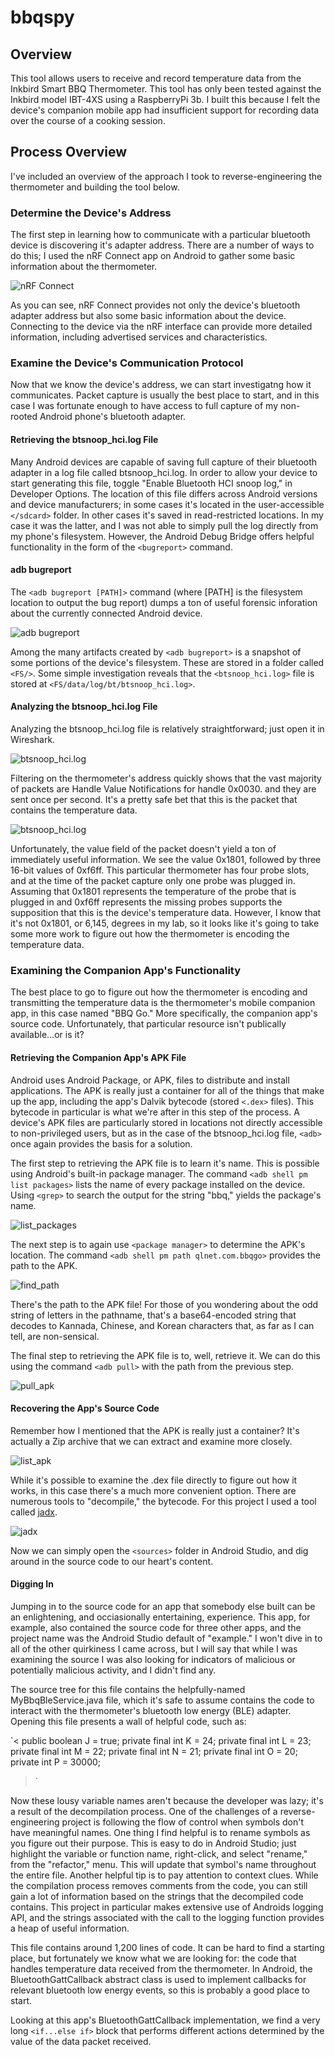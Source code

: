 # bbqspy

## Overview
This tool allows users to receive and record temperature data from the Inkbird Smart BBQ Thermometer.  This tool has only been tested against the Inkbird model IBT-4XS using a RaspberryPi 3b.  I built this because I felt the device's companion mobile app had insufficient support for recording data over the course of a cooking session.

## Process Overview
I've included an overview of the approach I took to reverse-engineering the thermometer and building the tool below.

### Determine the Device's Address
The first step in learning how to communicate with a particular bluetooth device is discovering it's adapter address.  There are a number of ways to do this; I used the nRF Connect app on Android to gather some basic information about the thermometer.  

![nRF Connect](https://github.com/patrick-i-mosher/bbqspy/images/nRF_Connect.jpg)

As you can see, nRF Connect provides not only the device's bluetooth adapter address but also some basic information about the device.  Connecting to the device via the nRF interface can provide more detailed information, including advertised services and characteristics.  

### Examine the Device's Communication Protocol
Now that we know the device's address, we can start investigatng how it communicates.  Packet capture is usually the best place to start, and in this case I was fortunate enough to have access to full capture of my non-rooted Android phone's bluetooth adapter.

#### Retrieving the btsnoop_hci.log File
Many Android devices are capable of saving full capture of their bluetooth adapter in a log file called btsnoop_hci.log.  In order to allow your device to start generating this file, toggle "Enable Bluetooth HCI snoop log," in Developer Options.  The location of this file differs across Android versions and device manufacturers; in some cases it's located in the user-accessible `</sdcard>` folder.  In other cases it's saved in read-restricted locations.  In my case it was the latter, and I was not able to simply pull the log directly from my phone's filesystem.  However, the Android Debug Bridge offers helpful functionality in the form of the `<bugreport>` command.  

#### adb bugreport
The `<adb bugreport [PATH]>` command (where [PATH] is the filesystem location to output the bug report) dumps a ton of useful forensic inforation about the currently connected Android device.  

![adb bugreport](https://github.com/patrick-i-mosher/bbqspy/images/adb_bugreport_screencap.jpg)

Among the many artifacts created by `<adb bugreport>` is a snapshot of some portions of the device's filesystem.  These are stored in a folder called `<FS/>`.  Some simple investigation reveals that the `<btsnoop_hci.log>` file is stored at `<FS/data/log/bt/btsnoop_hci.log>`.
 
 #### Analyzing the btsnoop_hci.log File
 Analyzing the btsnoop_hci.log file is relatively straightforward; just open it in Wireshark.
 
![btsnoop_hci.log](https://github.com/patrick-i-mosher/bbqspy/images/wireshark_screencap_1.jpg)
 
Filtering on the thermometer's address quickly shows that the vast majority of packets are Handle Value Notifications for handle 0x0030. and they are sent once per second.  It's a pretty safe bet that this is the packet that contains the temperature data.  

![btsnoop_hci.log](https://github.com/patrick-i-mosher/bbqspy/images/wireshark_screencap_2.jpg)

Unfortunately, the value field of the packet doesn't yield a ton of immediately useful information.  We see the value 0x1801, followed by three 16-bit values of 0xf6ff.  This particular thermometer has four probe slots, and at the time of the packet capture only one probe was plugged in.  Assuming that 0x1801 represents the temperature of the probe that is plugged in and 0xf6ff represents the missing probes supports the supposition that this is the device's temperature data.  However, I know that it's not 0x1801, or 6,145, degrees in my lab, so it looks like it's going to take some more work to figure out how the thermometer is encoding the temperature data.

### Examining the Companion App's Functionality
The best place to go to figure out how the thermometer is encoding and transmitting the temperature data is the thermometer's mobile companion app, in this case named "BBQ Go."  More specifically, the companion app's source code.  Unfortunately, that particular resource isn't publically available...or is it?

#### Retrieving the Companion App's APK File
Android uses Android Package, or APK, files to distribute and install applications.  The APK is really just a container for all of the things that make up the app, including the app's Dalvik bytecode (stored `<.dex>` files).  This bytecode in particular is what we're after in this step of the process.  A device's APK files are particularly stored in locations not directly accessible to non-privileged users, but as in the case of the btsnoop_hci.log file, `<adb>` once again provides the basis for a solution.

The first step to retrieving the APK file is to learn it's name.  This is possible using Android's built-in package manager.  The command `<adb shell pm list packages>` lists the name of every package installed on the device.  Using `<grep>` to search the output for the string "bbq," yields the package's name.

![list_packages](https://github.com/patrick-i-mosher/bbqspy/images/list_packages.png)

The next step is to again use `<package manager>` to determine the APK's location.  The command `<adb shell pm path qlnet.com.bbqgo>` provides the path to the APK.

![find_path](https://github.com/patrick-i-mosher/bbqspy/images/find_path.png) 

There's the path to the APK file!  For those of you wondering about the odd string of letters in the pathname, that's a base64-encoded string that decodes to Kannada, Chinese, and Korean characters that, as far as I can tell, are non-sensical.

The final step to retrieving the APK file is to, well, retrieve it.  We can do this using the command `<adb pull>` with the path from the previous step.

![pull_apk](https://github.com/patrick-i-mosher/bbqspy/images/pull_apk.png) 

#### Recovering the App's Source Code
Remember how I mentioned that the APK is really just a container?  It's actually a Zip archive that we can extract and examine more closely.

![list_apk](https://github.com/patrick-i-mosher/bbqspy/images/list_apk_contents.png) 

While it's possible to examine the .dex file directly to figure out how it works, in this case there's a much more convenient option.  There are numerous tools to "decompile," the bytecode.  For this project I used a tool called [jadx](https://github.com/skylot/jadx).

![jadx](https://github.com/patrick-i-mosher/bbqspy/images/jadx.png) 

Now we can simply open the `<sources>` folder in Android Studio, and dig around in the source code to our heart's content.

#### Digging In
Jumping in to the source code for an app that somebody else built can be an enlightening, and occiasionally entertaining, experience.  This app, for example, also contained the source code for three other apps, and the project name was the Android Studio default of "example."  I won't dive in to all of the other quirkiness I came across, but I will say that while I was examining the source I was also looking for indicators of malicious or potentially malicious activity, and I didn't find any.

The source tree for this file contains the helpfully-named MyBbqBleService.java file, which it's safe to assume contains the code to interact with the thermometer's bluetooth low energy (BLE) adapter.  Opening this file presents a wall of helpful code, such as:

`<
    public boolean J = true;
    private final int K = 24;
    private final int L = 23;
    private final int M = 22;
    private final int N = 21;
    private final int O = 20;
    private int P = 30000;
>`

Now these lousy variable names aren't because the developer was lazy; it's a result of the decompilation process.  One of the challenges of a reverse-engineering project is following the flow of control when symbols don't have meaningful names.  One thing I find helpful is to rename symbols as you figure out their purpose.  This is easy to do in Android Studio; just highlight the variable or function name, right-click, and select "rename," from the "refactor," menu.  This will update that symbol's name throughout the entire file.  Another helpful tip is to pay attention to context clues.  While the compilation process removes comments from the code, you can still gain a lot of information based on the strings that the decompiled code contains.  This project in particular makes extensive use of Androids logging API, and the strings associated with the call to the logging function provides a heap of useful information.

This file contains around 1,200 lines of code.  It can be hard to find a starting place, but fortunately we know what we are looking for: the code that handles temperature data received from the thermometer.  In Android, the BluetoothGattCallback abstract class is used to implement callbacks for relevant bluetooth low energy events, so this is probably a good place to start.

Looking at this app's BluetoothGattCallback implementation, we find a very long `<if...else if>` block that performs different actions determined by the value of the data packet received.







